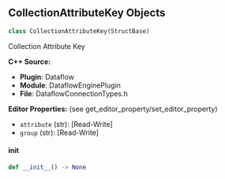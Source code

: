 ## CollectionAttributeKey Objects

```python
class CollectionAttributeKey(StructBase)
```

Collection Attribute Key

**C++ Source:**

- **Plugin**: Dataflow
- **Module**: DataflowEnginePlugin
- **File**: DataflowConnectionTypes.h

**Editor Properties:** (see get_editor_property/set_editor_property)

- ``attribute`` (str):  [Read-Write]
- ``group`` (str):  [Read-Write]

<a id="unreal.CollectionAttributeKey.__init__"></a>

#### __init__

```python
def __init__() -> None
```

<a id="unreal.LocalizableMessage"></a>